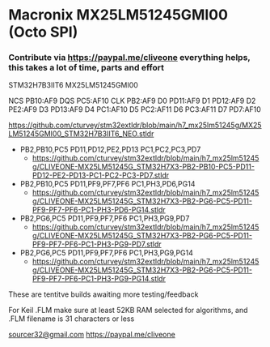 # Macronix MX25LM51245GMI00 (Octo SPI)
### Contribute via   https://paypal.me/cliveone  everything helps, this takes a lot of time, parts and effort

STM32H7B3IIT6
MX25LM51245GMI00

NCS PB10:AF9
DQS PC5:AF10
CLK PB2:AF9
D0 PD11:AF9
D1 PD12:AF9
D2 PE2:AF9
D3 PD13:AF9
D4 PC1:AF10
D5 PC2:AF11
D6 PC3:AF11
D7 PD7:AF10

https://github.com/cturvey/stm32extldr/blob/main/h7_mx25lm51245g/MX25LM51245GMI00_STM32H7B3IIT6_NEO.stldr

  *  PB2,PB10,PC5 PD11,PD12,PE2,PD13 PC1,PC2,PC3,PD7
     *  https://github.com/cturvey/stm32extldr/blob/main/h7_mx25lm51245g/CLIVEONE-MX25LM51245G_STM32H7X3-PB2-PB10-PC5-PD11-PD12-PE2-PD13-PC1-PC2-PC3-PD7.stldr
  *  PB2,PB10,PC5 PD11,PF9,PF7,PF6 PC1,PH3,PD6,PG14   
     *  https://github.com/cturvey/stm32extldr/blob/main/h7_mx25lm51245g/CLIVEONE-MX25LM51245G_STM32H7X3-PB2-PG6-PC5-PD11-PF9-PF7-PF6-PC1-PH3-PD6-PG14.stldr
  *  PB2,PG6,PC5 PD11,PF9,PF7,PF6 PC1,PH3,PG9,PD7   
     *  https://github.com/cturvey/stm32extldr/blob/main/h7_mx25lm51245g/CLIVEONE-MX25LM51245G_STM32H7X3-PB2-PG6-PC5-PD11-PF9-PF7-PF6-PC1-PH3-PG9-PD7.stldr
  *  PB2,PG6,PC5 PD11,PF9,PF7,PF6 PC1,PH3,PG9,PG14   
     *  https://github.com/cturvey/stm32extldr/blob/main/h7_mx25lm51245g/CLIVEONE-MX25LM51245G_STM32H7X3-PB2-PG6-PC5-PD11-PF9-PF7-PF6-PC1-PH3-PG9-PG14.stldr

These are tentitve builds awaiting more testing/feedback

For Keil .FLM make sure at least 52KB RAM selected for algorithms, and .FLM filename is 31 characters or less

 sourcer32@gmail.com
 https://paypal.me/cliveone
